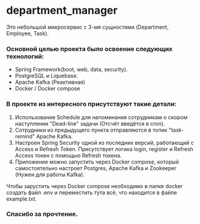 # department_manager

Это небольшой микросервис с 3-мя сущностями (Department, Employee, Task).

### Основной целью проекта было освоение следующих технологий:
* Spring Framework(boot, web, data, security).
* PostgreSQL и Liquebase.
* Apache Kafka (Реактивная)
* Docker / Docker compose

### В проекте из интересного присутствуют такие детали:

1. Использование Schedule для напоминания сотрудникам о скором наступлении "Dead-line" задачи
(Отсчёт введётся в cron).
2. Сотрудники из предыдущего пункта отправляются в топик "task-remind"
Apache Kafka.
3. Настроен Spring Security одной из последних версий, работающий с Access и Refresh Token.
Присутствует логика login, register и Refresh Access токен с помощью Refresh токена.
4. Приложение можно запустить через Docker compose,
который самостоятельно настроет Postgres, Apache Kafka и Zookeeper (Нужен для работы Kafka).

Чтобы зарустить через Docker compose необходимо
в папке docker создать файл .env и переместить тута всё,
что находится в файле example.txt.

### Спасибо за прочтение. 